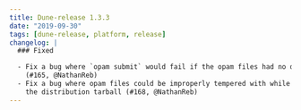 ```yaml
---
title: Dune-release 1.3.3
date: "2019-09-30"
tags: [dune-release, platform, release]
changelog: |
  ### Fixed

  - Fix a bug where `opam submit` would fail if the opam files had no description
    (#165, @NathanReb)
  - Fix a bug where opam files could be improperly tempered with while building
    the distribution tarball (#168, @NathanReb)
---
```

